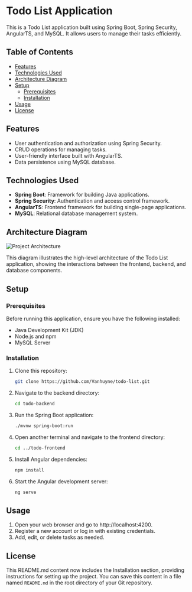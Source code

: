# Todo List Application

This is a Todo List application built using Spring Boot, Spring Security, AngularTS, and MySQL. It allows users to manage their tasks efficiently.

## Table of Contents

- [Features](#features)
- [Technologies Used](#technologies-used)
- [Architecture Diagram](#architecture-diagram)
- [Setup](#setup)
  - [Prerequisites](#prerequisites)
  - [Installation](#installation)
- [Usage](#usage)
- [License](#license)

## Features

- User authentication and authorization using Spring Security.
- CRUD operations for managing tasks.
- User-friendly interface built with AngularTS.
- Data persistence using MySQL database.

## Technologies Used

- **Spring Boot**: Framework for building Java applications.
- **Spring Security**: Authentication and access control framework.
- **AngularTS**: Frontend framework for building single-page applications.
- **MySQL**: Relational database management system.

## Architecture Diagram

![Project Architecture](architecture_screenshoot/diagram.png)

This diagram illustrates the high-level architecture of the Todo List application, showing the interactions between the frontend, backend, and database components.

## Setup

### Prerequisites

Before running this application, ensure you have the following installed:

- Java Development Kit (JDK)
- Node.js and npm
- MySQL Server

### Installation

1. Clone this repository:
   ```bash
   git clone https://github.com/Vanhuyne/todo-list.git
2. Navigate to the backend directory:
   ```bash
   cd todo-backend
3. Run the Spring Boot application:
   ```bash
   ./mvnw spring-boot:run
4. Open another terminal and navigate to the frontend directory:
   ```bash
   cd ../todo-frontend
5. Install Angular dependencies:
   ```bash
   npm install
6. Start the Angular development server:
   ```bash
   ng serve

## Usage
1. Open your web browser and go to http://localhost:4200.
2. Register a new account or log in with existing credentials.
3. Add, edit, or delete tasks as needed.

## License

This README.md content now includes the Installation section, providing instructions for setting up the project. You can save this content in a file named `README.md` in the root directory of your Git repository.

